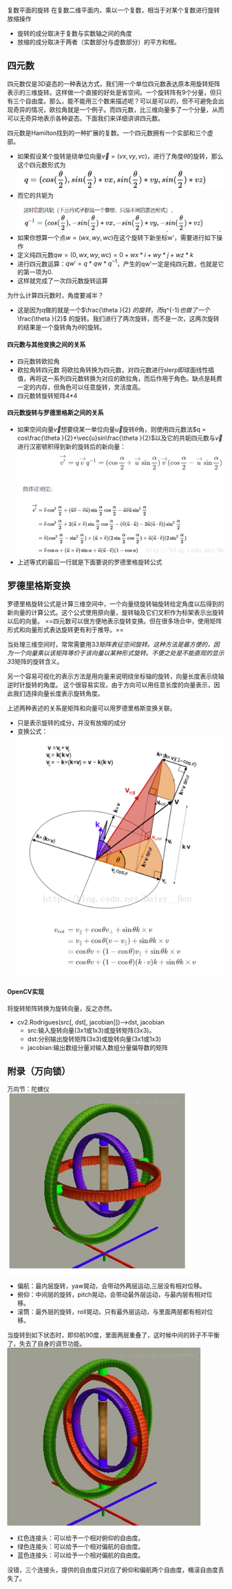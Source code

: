 复数平面的旋转
在复数二维平面内，乘以一个复数，相当于对某个复数进行旋转放缩操作
- 旋转的成分取决于复数与实数轴之间的角度
- 放缩的成分取决于两者（实数部分与虚数部分）的平方和根。

## 四元数
四元数仅是3D姿态的一种表达方式，我们用一个单位四元数表达原本用旋转矩阵表示的三维旋转。这样做一个直接的好处是省空间。一个旋转阵有9个分量，但只有三个自由度。那么，能不能用三个数来描述呢？可以是可以的，但不可避免会出现奇异的情况，欧拉角就是一个例子。而四元数，比三维向量多了一个分量，从而可以无奇异地表示各种姿态。下面我们来详细讲讲四元数。

四元数是Hamilton找到的一种扩展的复数。一个四元数拥有一个实部和三个虚部。
- 如果假设某个旋转是绕单位向量$\vec v = (vx,vy,vc)$，进行了角度$\theta$的旋转，那么这个四元数形式为![](picture/罗德里格变换与四元数-10dd498b.png)
- 而它的共轭为![](picture/罗德里格变换与四元数-9d599dc6.png)
- 如果你想算一个点$w = (wx,wy,wc)$在这个旋转下新坐标w'，需要进行如下操作
- 定义纯四元数$qw= (0,wx,wy,wc) = 0+wx*i+wy*j+wz*k$
- 进行四元数运算：$qw' = q*qw*q^{-1}$，产生的qw'一定是纯四元数，也就是它的第一项为0.
- 这样就完成了一次四元数旋转运算

为什么计算四元数时，角度要减半？
- 这是因为q做的就是一个$\frac{\theta }{2} $的旋转，而$q^{-1}$也做了一个$\frac{\theta }{2}$ 的旋转。我们进行了两次旋转，而不是一次，这两次旋转的结果是一个旋转角为$\theta$的旋转。
#### 四元数与其他变换之间的关系
- 四元数转欧拉角
- 欧拉角转四元数
将欧拉角转换为四元数，对四元数进行slerp即球面线性插值，再将这一系列四元数转换为对应的欧拉角，而后作用于角色。缺点是耗费一定的内存，但角色可以任意旋转，灵活度高。
- 四元数转旋转矩阵4*4
#### 四元数旋转与罗德里格斯之间的关系
- 如果空间向量$\vec v$想要绕某一单位向量$\vec u$旋转$\theta$角，则使用四元数法$q = cos\frac{\theta }{2}+\vec{u}sin\frac{\theta }{2}$以及它的共轭四元数与$\vec v$进行汉密顿积得到新的旋转后的新向量：![](picture/罗德里格变换与四元数-d8f907f7.png)
- 上述等式的最后一行就是下面要说的罗德里格旋转公式
## 罗德里格斯变换
罗德里格旋转公式是计算三维空间中，一个向量绕旋转轴旋转给定角度以后得到的新向量的计算公式。这个公式使用原向量，旋转轴及它们叉积作为标架表示出旋转以后的向量。
==四元数可以很方便地表示旋转变换。但在很多场合中，使用矩阵形式和向量形式表达旋转更有利于推导。==

当处理三维空间时，常常需要用3*3矩阵表征空间旋转。这种方法是最方便的，因为一个向量乘以该矩阵等价于该向量以某种形式旋转。不便之处是不能直观的显示3*3矩阵的旋转含义。

另一个容易可视化的表示方法是用向量来说明绕坐标轴的旋转，向量长度表示绕轴逆时针旋转的角度。
这个很容易实现，由于方向可以用任意长度的向量表示，因此我们选择向量长度表示旋转角度。

上述两种表述的关系是矩阵和向量可以用罗德里格斯变换关联。
- 只是表示旋转的成分，并没有放缩的成分
- 变换公式：
![](picture/罗德里格变换与四元数-851e446b.png)
![](picture/罗德里格变换与四元数-98bb3037.png)
#### OpenCV实现
将旋转矩阵转换为旋转向量，反之亦然。
- cv2.Rodrigues(src[, dst[, jacobian]])-->dst, jacobian
    - src:输入旋转向量(3x1或1x3)或旋转矩阵(3x3)。
    - dst:分别输出旋转矩阵(3x3)或旋转向量(3x1或1x3)
    - jacobian:输出数组分量对输入数组分量偏导数的矩阵
## 附录（万向锁）
万向节：陀螺仪
![](picture/罗德里格变换与四元数-5576d985.png)
- 偏航：最内层旋转，yaw晃动，会带动外两层运动,三层没有相对位移。
- 俯仰：中间层的旋转，pitch晃动，会带动最外层运动，与最内层有相对位移。
- 滚筒：最外层的旋转，roll晃动，只有最外层运动，与里面两层都有相对位移。

当旋转到如下状态时，即仰航90度，里面两层重叠了，这时候中间的转子不平衡了，失去了自身的调节功能。
![](picture/罗德里格变换与四元数-0c307d9e.png)
- 红色连接头：可以给予一个相对俯仰的自由度。
- 绿色连接头：可以给予一个相对偏航的自由度。
- 蓝色连接头：可以给予一个相对偏航的自由度。

没错，三个连接头，提供的自由度只对应了俯仰和偏航两个自由度，桶滚自由度丢失了。
